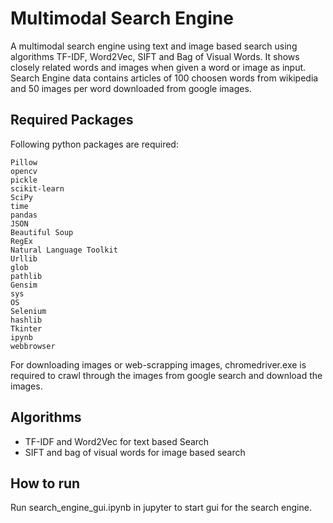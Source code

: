# Multimodal Search Engine

A multimodal search engine using text and image based search using algorithms TF-IDF, Word2Vec, SIFT and Bag of Visual Words. It shows closely related words and images when given a word or image as input. Search Engine data contains articles of 100 choosen words from wikipedia and 50 images per word downloaded from google images.  

## Required Packages

Following python packages are required:

```
Pillow
opencv
pickle
scikit-learn
SciPy
time
pandas
JSON
Beautiful Soup
RegEx
Natural Language Toolkit
Urllib
glob
pathlib 
Gensim
sys
OS
Selenium
hashlib
Tkinter
ipynb
webbrowser
```

For downloading images or web-scrapping images, chromedriver.exe is required to crawl through the images from google search and download the images.

## Algorithms 

* TF-IDF and Word2Vec for text based Search
* SIFT and bag of visual words for image based search

## How to run

Run search_engine_gui.ipynb in jupyter to start gui for the search engine.


